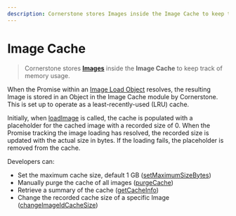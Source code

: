 ```yaml
---
description: Cornerstone stores Images inside the Image Cache to keep track of memory usage.
---
```


# Image Cache

> Cornerstone stores **[Images](../concepts/images.md)** inside the **Image Cache** to keep track of memory usage.

When the Promise within an [Image Load Object](../api.md#imageloadobject) resolves, the resulting Image is stored in an Object in the Image Cache module by Cornerstone. This is set up to operate as a least-recently-used (LRU) cache.

Initially, when [loadImage](../api.md#loadimage) is called, the cache is populated with a placeholder for the cached image with a recorded size of 0. When the Promise tracking the image loading has resolved, the recorded size is updated with the actual size in bytes. If the loading fails, the placeholder is removed from the cache.

Developers can:
  * Set the maximum cache size, default 1 GB ([setMaximumSizeBytes](../api.md#setmaximumsizebytes))
  * Manually purge the cache of all images ([purgeCache](../api.md#purgecache))
  * Retrieve a summary of the cache ([getCacheInfo](../api.md#getcacheinfo))
  * Change the recorded cache size of a specific Image ([changeImageIdCacheSize](../api.md#changeimageidcachesize))
